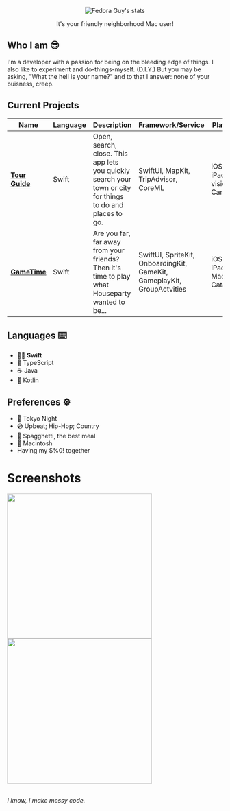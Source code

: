 <div align="center">
  
  ![Fedora Guy's stats](https://github-readme-stats.vercel.app/api?username=itjustcrashed&theme=tokyonight)
  <p>It's your friendly neighborhood Mac user!</p>
</div>

## Who I am 😎
I'm a developer with a passion for being on the bleeding edge of things. I also like to experiment and do-things-myself. (D.I.Y.) But you may be asking, "What the hell is your name?" and to that I answer: none of your buisness, creep.

## Current Projects
Name                                               |Language|Description                                                                                               |Framework/Service                                                      |Platform                      |
---------------------------------------------------|--------|----------------------------------------------------------------------------------------------------------|-----------------------------------------------------------------------|------------------------------|
[**Tour Guide**](https://tourguide.wannafedor4.com)|Swift   |Open, search, close. This app lets you quickly search your town or city for things to do and places to go.|SwiftUI, MapKit, TripAdvisor, CoreML                                   |iOS, iPadOS, visionOS, CarPlay|
[**GameTime**](https://gametime.wannafedor4.com)   |Swift   |Are you far, far away from your friends? Then it's time to play what Houseparty wanted to be...           |SwiftUI, SpriteKit, OnboardingKit, GameKit, GameplayKit, GroupActvities|iOS, iPadOS, Mac Catalyst     |

## Languages ⌨️
- 🐦‍🔥 **Swift**
- 📜 TypeScript
- ☕️ Java
- 🤖 Kotlin

## Preferences ⚙️
- 🌃 Tokyo Night
- 💿 Upbeat; Hip-Hop; Country
- 🍝 Spagghetti, the best meal
- 💾 Macintosh
- Having my $%0! together

# Screenshots
<img src="https://github.com/itjustcrashed/wannafedor4/assets/151413500/b28dbe00-a58c-4fe4-a8b5-cc9173913dfc" height=338>
<img src="https://github.com/itjustcrashed/wannafedor4/assets/151413500/808a65d2-15d0-4948-92c2-c9ee78b75c56" height=338>
<br>
<br>

_I know, I make messy code._
